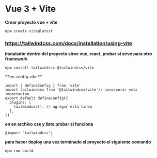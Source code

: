 # Vue 3 + Vite
**Crear proyecto vue + vite**
```
npm create vite@latest
```

### https://tailwindcss.com/docs/installation/using-vite

**instalador dentro del proyecto sirve vue, react, probar si sirve para otro framework**
```
npm install tailwindcss @tailwindcss/vite
```

**en config.vite **
```
import { defineConfig } from 'vite'
import tailwindcss from '@tailwindcss/vite'// incorporar esta importacion 
export default defineConfig({
  plugins: [
    tailwindcss(), // agregar esta linea
  ],
})
```

**en en archivo css y listo probar si funciona**
```
@import "tailwindcss";
```

**para hacer deploy una vez terminado el proyecto el siguiente comando**
```
npm run build
```